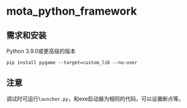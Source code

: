 # mota_python_framework
## 需求和安装
Python 3.9.0或更高级的版本

`pip install pygame --target=custom_lib --no-user`
## 注意
调试时可运行`launcher.py`，和exe启动器为相同的代码，可以设置断点等。